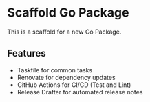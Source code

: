 # Scaffold Go Package

This is a scaffold for a new Go Package.

## Features

- Taskfile for common tasks
- Renovate for dependency updates
- GitHub Actions for CI/CD (Test and Lint)
- Release Drafter for automated release notes